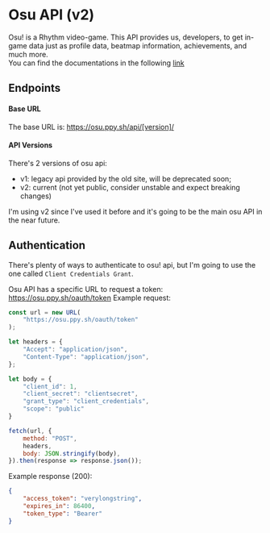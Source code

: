 # Osu API (v2)

Osu! is a Rhythm video-game. This API provides us, developers, to get in-game data just as profile data, beatmap information, achievements, and much more. <br>
You can find the documentations in the following [link](https://osu.ppy.sh/docs)





## Endpoints

#### Base URL
The base URL is: https://osu.ppy.sh/api/[version]/ <br>

#### API Versions
There's 2 versions of osu api:
- v1: legacy api provided by the old site, will be deprecated soon;
- v2: current (not yet public, consider unstable and expect breaking changes)

I'm using v2 since I've used it before and it's going to be the main osu API in the near future.





## Authentication

There's plenty of ways to authenticate to osu! api, but I'm going to use the one called `Client Credentials Grant`.<br>

Osu API has a specific URL to request a token: https://osu.ppy.sh/oauth/token
Example request:
```js
const url = new URL(
    "https://osu.ppy.sh/oauth/token"
);

let headers = {
    "Accept": "application/json",
    "Content-Type": "application/json",
};

let body = {
    "client_id": 1,
    "client_secret": "clientsecret",
    "grant_type": "client_credentials",
    "scope": "public"
}

fetch(url, {
    method: "POST",
    headers,
    body: JSON.stringify(body),
}).then(response => response.json());
```

Example response (200):
```json
{
    "access_token": "verylongstring",
    "expires_in": 86400,
    "token_type": "Bearer"
}
``` 